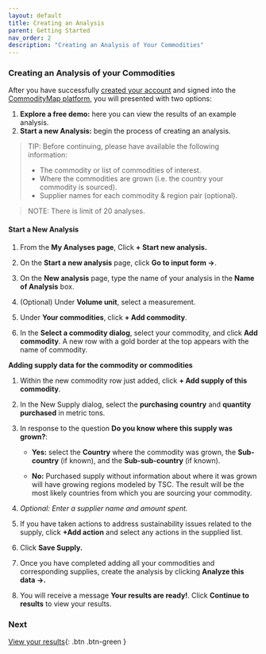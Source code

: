```yaml
---
layout: default
title: Creating an Analysis
parent: Getting Started
nav_order: 2
description: "Creating an Analysis of Your Commodities"
---
```


### Creating an Analysis of your Commodities

After you have successfully [created your account](https://portal.commoditymap.org/signup) and signed into the [CommodityMap platform](https://portal.commoditymap.org/my-analyses), you will presented with two options:   

1. **Explore a free demo:** here you can view the results of an example analysis.
2. **Start a new Analysis:** begin the process of creating an analysis.


> TIP: 
> Before continuing, please have available the following information:
>- The commodity or list of commodities of interest.
> - Where the commodities are grown (i.e. the country your commodity is sourced).
> - Supplier names for each commodity & region pair (optional).

> NOTE: 
> There is limit of 20 analyses. 

#### Start a New Analysis


1. From the **My Analyses page**, Click **+ Start new analysis.**

2. On the **Start a new analysis** page, click **Go to input form ->**.

3. On the **New analysis** page, type the name of your analysis in the **Name of Analysis** box. 
4. (Optional) Under **Volume unit**, select a measurement.  

5. Under **Your commodities**, click  **+ Add commodity**. 



6. In the **Select a commodity dialog**, select your commodity, and click **Add commodity**. A new row with a gold border at the top appears with the name of commodity. 

**Adding supply data for the commodity or commodities**

1. Within the new commodity row just added, click **+ Add supply of this commodity**. 
2. In the New Supply dialog, select the **purchasing country** and **quantity purchased** in metric tons. 

3. In response to the question **Do you know where this supply was grown?**: 

    * **Yes:** select the **Country** where the commodity was grown, the **Sub-country** (if known), and the **Sub-sub-country** (if known).


    * **No:** Purchased supply without information about where it was grown will have growing regions modeled by TSC. The result will be the most likely countries from which you are sourcing your commodity. 


4. *Optional:  Enter a supplier name and amount spent.*

5. If you have taken actions to address sustainability issues related to the supply, click **+Add action** and select any actions in the supplied list. 

6. Click **Save Supply.** 

7. Once you have completed adding all your commodities and corresponding supplies, create the analysis by clicking **Analyze this data ->.**

8. You will receive a message **Your results are ready!**. Click **Continue to results** to view your results. 

### Next   
[View your results](ViewingYourCommodityMapAnalysis.md){: .btn .btn-green }